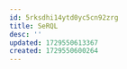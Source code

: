 ```yaml
---
id: 5rksdhi14ytd0yc5cn92zrg
title: SeRQL
desc: ''
updated: 1729550613367
created: 1729550600264
---
```

